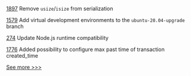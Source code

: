 
[1897](https://github.com/hyperledger/iroha/issues/1897) Remove `usize`/`isize` from serialization

[1579](https://github.com/hyperledger/indy-plenum/issues/1579) Add virtual development environments to the `ubuntu-20.04-upgrade` branch

[274](https://github.com/hyperledger-labs/fablo/issues/274) Update Node.js runtime compatibility

[1776](https://github.com/hyperledger/iroha/pull/1776) Added possibility to configure max past time of transaction created_time

[<nil>](<nil>) <nil>


[See more >>>](https://start-here.hyperledger.org/issues)
